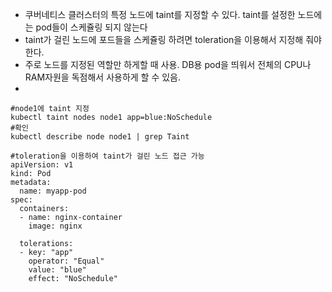 - 쿠버네티스 클러스터의 특정 노드에 taint를 지정할 수 있다. taint를 설정한 노드에는 pod들이 스케쥴링 되지 않는다
- taint가 걸린 노드에 포드들을 스케쥴링 하려면 toleration을 이용해서 지정해 줘야한다.
- 주로 노드를 지정된 역할만 하게할 때 사용. DB용 pod을 띄워서 전체의 CPU나 RAM자원을 독점해서 사용하게 할 수 있음.
- 


```
#node1에 taint 지정
kubectl taint nodes node1 app=blue:NoSchedule
#확인
kubectl describe node node1 | grep Taint
```

```
#toleration을 이용하여 taint가 걸린 노드 접근 가능
apiVersion: v1
kind: Pod
metadata:
  name: myapp-pod
spec:
  containers:
  - name: nginx-container
    image: nginx
    
  tolerations:
  - key: "app"
    operator: "Equal"
    value: "blue"
    effect: "NoSchedule"
```